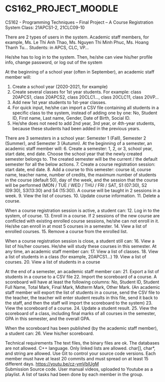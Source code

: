 # CS162_PROJECT_MOODLE

CS162 - Programming Techniques – Final Project – A Course Registration System
Class: 21APCS1-2, 21CLC09-10

There are 2 types of users in the system.
Academic staff members, for example, Ms. Le Thi Anh Thao, Ms. Nguyen Thi Minh Phuc, Ms. Hoang Thanh Tu…
Students: in APCS, CLC, VP…

He/she has to log in to the system.
Then, he/she can view his/her profile info, change password, or log out of the system


At the beginning of a school year (often in September), an academic staff member will:
1. Create a school year (2020-2021, for example)
2. Create several classes for 1st year students. For example: class 20APCS1, class 20APCS2, class 20CLC1…, class 20CLC11, class 20VP…
3. Add new 1st year students to 1st-year classes.
4. For quick input, he/she can import a CSV file containing all students in a specific class to the system, instead of adding one by one: No, Student ID, First name, Last name, Gender, Date of Birth, Social ID.
5. He/she does not need to add 2nd year, 3rd year, or 4th-year students, because these students had been added in the previous years.

There are 3 semesters in a school year: Semester 1 (Fall), Semester 2 (Summer), and Semester 3 (Autumn).
At the beginning of a semester, an academic staff member will:
6. Create a semester: 1, 2, or 3, school year, start date, end date. Choose the school year that the newly created semester belongs to. The created semester will be the current / the default semester for all the below actions.
7. Create a course registration session: start date, end date.
8. Add a course to this semester: course id, course name, teacher name, number of credits, the maximum number of students in the course (default 50), day of the week, and the session that the course will be performed (MON / TUE / WED / THU / FRI / SAT, S1 (07:30), S2 (09:30), S3(13:30) and S4 (15:30)). A course will be taught in 2 sessions in a week.
9. View the list of courses.
10. Update course information.
11. Delete a course.

When a course registration session is active, a student can:
12. Log in to the system, of course.
13. Enroll in a course. If 2 sessions of the new course are conflicted with existing enrolled course sessions, he/she can not enroll in it. He/she can enroll in at most 5 courses in a semester.
14. View a list of enrolled courses.
15. Remove a course from the enrolled list.

When a course registration session is close, a student still can:
16. View a list of his/her courses. He/she will study these courses in this semester.
At any time, an academic staff member can:
17. View a list of classes.
18. View a list of students in a class (for example, 20APCS1…)
19. View a list of courses.
20. View a list of students in a course

At the end of a semester, an academic staff member can:
21. Export a list of students in a course to a CSV file
22. Import the scoreboard of a course. A scoreboard will have at least the following columns: No, Student ID, Student Full Name, Total Mark, Final Mark,  Midterm Mark, Other Mark. (An academic staff member will export the list of students in a course, send the CSV file to the teacher, the teacher will enter student results in this file, send it back to the staff, and then the staff will import the scoreboard to the system)
23. View the scoreboard of a course.
24. Update a student result.
25. View the scoreboard of a class, including final marks of all courses in the semester, GPA in this semester, and the overall GPA.

When the scoreboard has been published (by the academic staff member), a student can:
26. View his/her scoreboard.

Technical requirements
The text files, the binary files are ok. The databases are not allowed.
C++ language.
Only linked lists are allowed.
char[], char*, and string are allowed.
Use Git to control your source code versions. Each member must have at least 20 commits and must spread on at least 15 different days. https://youtu.be/cz-ymVblUgM  		
Submission
Source code.
User manual videos, uploaded to Youtube as a playlist.
A list of tasks had been done by each member in the group.
